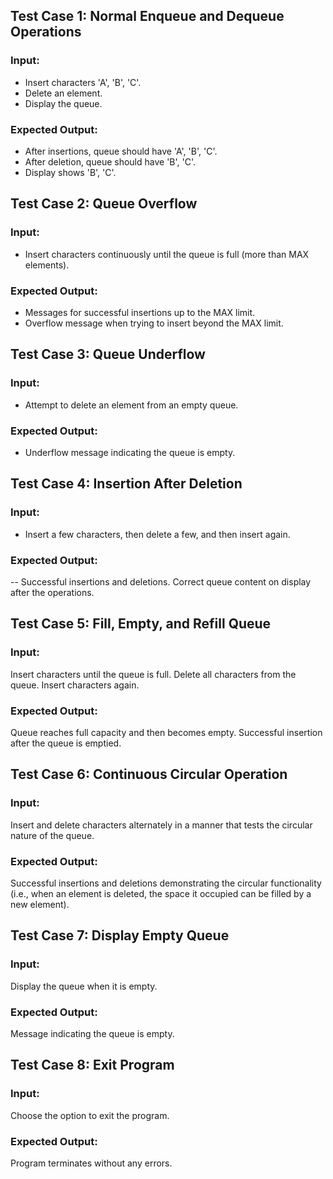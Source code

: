 ## Test Case 1: Normal Enqueue and Dequeue Operations
### Input:
- Insert characters 'A', 'B', 'C'.
- Delete an element.
- Display the queue.
### Expected Output:
- After insertions, queue should have 'A', 'B', 'C'.
- After deletion, queue should have 'B', 'C'.
- Display shows 'B', 'C'.
## Test Case 2: Queue Overflow
### Input:
- Insert characters continuously until the queue is full (more than MAX elements).
### Expected Output:
- Messages for successful insertions up to the MAX limit.
- Overflow message when trying to insert beyond the MAX limit.
## Test Case 3: Queue Underflow
### Input:
- Attempt to delete an element from an empty queue.
### Expected Output:
- Underflow message indicating the queue is empty.
## Test Case 4: Insertion After Deletion
###  Input:
- Insert a few characters, then delete a few, and then insert again.
### Expected Output:
-- Successful insertions and deletions.
Correct queue content on display after the operations.
## Test Case 5: Fill, Empty, and Refill Queue
### Input:
Insert characters until the queue is full.
Delete all characters from the queue.
Insert characters again.
### Expected Output:
Queue reaches full capacity and then becomes empty.
Successful insertion after the queue is emptied.
## Test Case 6: Continuous Circular Operation
### Input:
Insert and delete characters alternately in a manner that tests the circular nature of the queue.
### Expected Output:
Successful insertions and deletions demonstrating the circular functionality (i.e., when an element is deleted, the space it occupied can be filled by a new element).
## Test Case 7: Display Empty Queue
### Input:
Display the queue when it is empty.
### Expected Output:
Message indicating the queue is empty.
## Test Case 8: Exit Program
### Input:
Choose the option to exit the program.
### Expected Output:
Program terminates without any errors.
